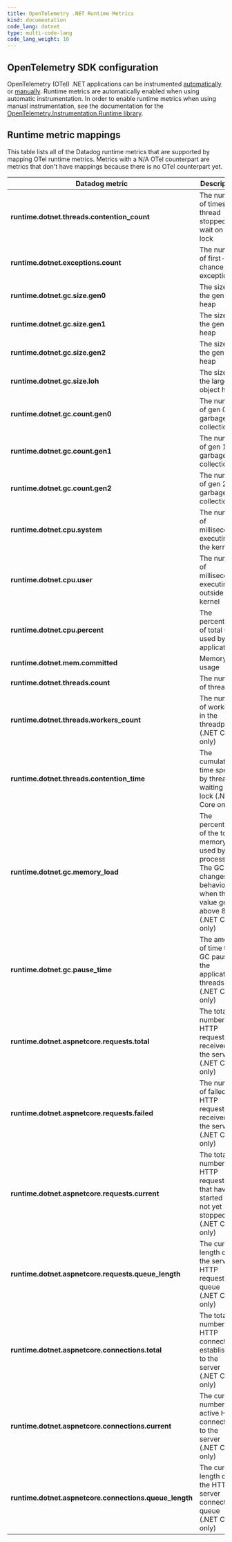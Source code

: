 ```yaml
---
title: OpenTelemetry .NET Runtime Metrics
kind: documentation
code_lang: dotnet
type: multi-code-lang
code_lang_weight: 10
---
```


## OpenTelemetry SDK configuration

OpenTelemetry (OTel) .NET applications can be instrumented [automatically](https://opentelemetry.io/docs/instrumentation/net/automatic/) or [manually](https://opentelemetry.io/docs/instrumentation/net/manual/). Runtime metrics are automatically enabled when using automatic instrumentation. In order to enable runtime metrics when using manual instrumentation, see the documentation for the [OpenTelemetry.Instrumentation.Runtime library](https://github.com/open-telemetry/opentelemetry-dotnet-contrib/tree/main/src/OpenTelemetry.Instrumentation.Runtime).

## Runtime metric mappings

This table lists all of the Datadog runtime metrics that are supported by mapping OTel runtime metrics. Metrics with a N/A OTel counterpart are metrics that don't have mappings because there is no OTel counterpart yet.

| Datadog metric | Description |  OTel counterpart |
| --- | --- | --- |
| **runtime.dotnet.threads.contention_count** | The number of times a thread stopped to wait on a lock | process.runtime.dotnet.monitor.lock_contention.count |
| **runtime.dotnet.exceptions.count** | The number of first-chance exceptions | process.runtime.dotnet.exceptions.count |
| **runtime.dotnet.gc.size.gen0** | The size of the gen 0 heap | process.runtime.dotnet.gc.heap.size |
| **runtime.dotnet.gc.size.gen1** | The size of the gen 1 heap | process.runtime.dotnet.gc.heap.size |
| **runtime.dotnet.gc.size.gen2** | The size of the gen 2 heap | process.runtime.dotnet.gc.heap.size |
| **runtime.dotnet.gc.size.loh** | The size of the large object heap | process.runtime.dotnet.gc.heap.size |
| **runtime.dotnet.gc.count.gen0** | The number of gen 0 garbage collections | process.runtime.dotnet.gc.collections.count |
| **runtime.dotnet.gc.count.gen1** | The number of gen 1 garbage collections | process.runtime.dotnet.gc.collections.count |
| **runtime.dotnet.gc.count.gen2** | The number of gen 2 garbage collections | process.runtime.dotnet.gc.collections.count |
| **runtime.dotnet.cpu.system** | The number of milliseconds executing in the kernel | N/A |
| **runtime.dotnet.cpu.user** | The number of milliseconds executing outside the kernel | N/A |
| **runtime.dotnet.cpu.percent** | The percentage of total CPU used by the application | N/A |
| **runtime.dotnet.mem.committed** | Memory usage | N/A |
| **runtime.dotnet.threads.count** | The number of threads | N/A |
| **runtime.dotnet.threads.workers_count** | The number of workers in the threadpool (.NET Core only) | N/A |
| **runtime.dotnet.threads.contention_time** | The cumulated time spent by threads waiting on a lock (.NET Core only) | N/A |
| **runtime.dotnet.gc.memory_load** | The percentage of the total memory used by the process. The GC changes its behavior when this value gets above 85. (.NET Core only) | N/A |
| **runtime.dotnet.gc.pause_time** | The amount of time the GC paused the application threads (.NET Core only) | N/A |
| **runtime.dotnet.aspnetcore.requests.total** | The total number of HTTP requests received by the server (.NET Core only) | N/A |
| **runtime.dotnet.aspnetcore.requests.failed** | The number of failed HTTP requests received by the server (.NET Core only) | N/A |
| **runtime.dotnet.aspnetcore.requests.current** | The total number of HTTP requests that have started but not yet stopped (.NET Core only) | N/A |
| **runtime.dotnet.aspnetcore.requests.queue_length** | The current length of the server HTTP request queue (.NET Core only) | N/A |
| **runtime.dotnet.aspnetcore.connections.total** | The total number of HTTP connections established to the server (.NET Core only) | N/A |
| **runtime.dotnet.aspnetcore.connections.current** | The current number of active HTTP connections to the server (.NET Core only) | N/A |
| **runtime.dotnet.aspnetcore.connections.queue_length** | The current length of the HTTP server connection queue (.NET Core only) | N/A |

